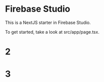 # Firebase Studio

This is a NextJS starter in Firebase Studio.

To get started, take a look at src/app/page.tsx.
# 2
# 3
